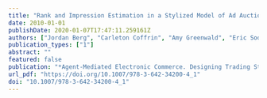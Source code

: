 ```yaml
---
title: "Rank and Impression Estimation in a Stylized Model of Ad Auctions"
date: 2010-01-01
publishDate: 2020-01-07T17:47:11.259161Z
authors: ["Jordan Berg", "Carleton Coffrin", "Amy Greenwald", "Eric Sodomka"]
publication_types: ["1"]
abstract: ""
featured: false
publication: "*Agent-Mediated Electronic Commerce. Designing Trading Strategies and Mechanisms for Electronic Markets - AMEC 2010, Toronto, ON, Canada, May 10, 2010, and TADA 2010, Cambridge, MA, USA, June 7, 2010 Revised Selected Papers*"
url_pdf: "https://doi.org/10.1007/978-3-642-34200-4_1"
doi: "10.1007/978-3-642-34200-4_1"
---
```


